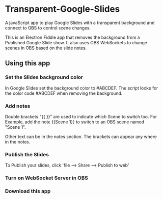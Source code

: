 # Transparent-Google-Slides
A javaScript app to play Google Slides with a transparent background and connect to OBS to control scene changes. 

This is an Electron Fiddle app that removes the background from a Published Google Slide show.  It also uses OBS WebSockets to change scenes in OBS based on the slide notes.  

## Using this app

### Set the Slides background color

In Google Slides set the background color to #ABCDEF.  The script looks for the color code #ABCDEF when removing the background. 

### Add notes

Double brackets "{{ }}" are used to indicate which Scene to switch too. For Example, add the note {{Scene 1}} to switch to an OBS scene named "Scene 1". 

Other text can be in the notes section. The brackets can appear any where in the notes. 

### Publish the Slides

To Publish your slides, click 'file --> Share --> Publish to web'

### Turn on WebSocket Server in OBS

### Download this app



